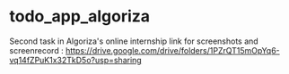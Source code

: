 # todo_app_algoriza

Second task in Algoriza's online internship
link for screenshots and screenrecord : https://drive.google.com/drive/folders/1PZrQT15mOpYq6-vq14fZPuK1x32TkD5o?usp=sharing
